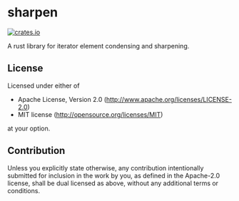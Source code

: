 # sharpen

[![crates.io](https://img.shields.io/crates/v/sharpen.svg)](https://crates.io/crates/sharpen)

A rust library for iterator element condensing and sharpening.

## License

Licensed under either of

 * Apache License, Version 2.0
   (http://www.apache.org/licenses/LICENSE-2.0)
 * MIT license
   (http://opensource.org/licenses/MIT)

at your option.

## Contribution

Unless you explicitly state otherwise, any contribution intentionally submitted
for inclusion in the work by you, as defined in the Apache-2.0 license, shall be
dual licensed as above, without any additional terms or conditions.
